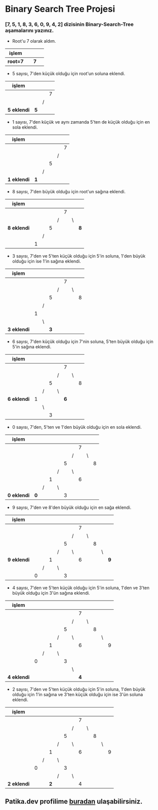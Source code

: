 # Binary Search Tree Projesi

### [7, 5, 1, 8, 3, 6, 0, 9, 4, 2] dizisinin Binary-Search-Tree aşamalarını yazınız.

- Root'u 7 olarak aldım.

|işlem|   |   |   |
|---|---|---|---|
|**root=7**|   | **7** |   |

- 5 sayısı, 7'den küçük olduğu için root'un soluna eklendi.

|işlem|   |   |   |
|---|---|---|---|
|   |   |   | 7 |
|   |   | / |   |
|**5 eklendi**| **5** |   |   |

- 1 sayısı, 7'den küçük ve aynı zamanda 5'ten de küçük olduğu için en sola eklendi.

|işlem|   |   |   |   |   |
|---|---|---|---|---|---|
|   |   |   |   |   | 7 |
|   |   |   |   | / |   |
|   |   |   | 5 |   |   |
|   |   | / |   |   |   |
|**1 eklendi**| **1** |   |   |   |   |

- 8 sayısı, 7'den büyük olduğu için root'un sağına eklendi.

|işlem|   |   |   |   |   |   |   |
|---|---|---|---|---|---|---|---|
|   |   |   |   |   | 7 |   |   |
|   |   |   |   | / |   | \ |   |
|**8 eklendi**|   |   | 5 |   |   |   | **8** |
|   |   | / |   |   |   |   |   |
|   | 1 |   |   |   |   |   |   |

- 3 sayısı, 7'den ve 5'ten küçük olduğu için 5'in soluna, 1'den büyük olduğu için ise 1'in sağına eklendi.

|işlem|   |   |   |   |   |   |   |
|---|---|---|---|---|---|---|---|
|   |   |   |   |   | 7 |   |   |
|   |   |   |   | / |   | \ |   |
|   |   |   | 5 |   |   |   | 8 |
|   |   | / |   |   |   |   |   |
|   | 1 |   |   |   |   |   |   |
|   |   | \ |   |   |   |   |   |
|**3 eklendi**|   |   | **3** |   |   |   |   |

- 6 sayısı, 7'den küçük olduğu için 7'nin soluna, 5'ten büyük olduğu için 5'in sağına eklendi.

|işlem|   |   |   |   |   |   |   |
|---|---|---|---|---|---|---|---|
|   |   |   |   |   | 7 |   |   |
|   |   |   |   | / |   | \ |   |
|   |   |   | 5 |   |   |   | 8 |
|   |   | / |   | \ |   |   |   |
|**6 eklendi**| 1 |   |   |   | **6** |   |   |
|   |   | \ |   |   |   |   |   |
|   |   |   | 3 |   |   |   |   |

- 0 sayısı, 7'den, 5'ten ve 1'den büyük olduğu için en sola eklendi.

|işlem|   |   |   |   |   |   |   |   |   |
|---|---|---|---|---|---|---|---|---|---|
|   |   |   |   |   |   |   | 7 |   |   |
|   |   |   |   |   |   | / |   | \ |   |
|   |   |   |   |   | 5 |   |   |   | 8 |
|   |   |   |   | / |   | \ |   |   |   |
|   |   |   | 1 |   |   |   | 6 |   |   |
|   |   | / |   | \ |   |   |   |   |   |
|**0 eklendi**| **0** |   |   |   | 3 |   |   |   |   |

- 9 sayısı, 7'den ve 8'den büyük olduğu için en sağa eklendi.

|işlem|   |   |   |   |   |   |   |   |   |   |   |
|---|---|---|---|---|---|---|---|---|---|---|---|
|   |   |   |   |   |   |   | 7 |   |   |   |   |
|   |   |   |   |   |   | / |   | \ |   |   |   |
|   |   |   |   |   | 5 |   |   |   | 8 |   |   |
|   |   |   |   | / |   | \ |   |   |   | \ |   |
|**9 eklendi**|   |   | 1 |   |   |   | 6 |   |   |   | **9** |
|   |   | / |   | \ |   |   |   |   |   |   |   |
|   | 0 |   |   |   | 3 |   |   |   |   |   |   |

- 4 sayısı, 7'den ve 5'ten küçük olduğu için 5'in soluna, 1'den ve 3'ten büyük olduğu için 3'ün sağına eklendi.

|işlem|   |   |   |   |   |   |   |   |   |   |   |
|---|---|---|---|---|---|---|---|---|---|---|---|
|   |   |   |   |   |   |   | 7 |   |   |   |   |
|   |   |   |   |   |   | / |   | \ |   |   |   |
|   |   |   |   |   | 5 |   |   |   | 8 |   |   |
|   |   |   |   | / |   | \ |   |   |   | \ |   |
|   |   |   | 1 |   |   |   | 6 |   |   |   | 9 |
|   |   | / |   | \ |   |   |   |   |   |   |   |
|   | 0 |   |   |   | 3 |   |   |   |   |   |   |
|   |   |   |   |   |   | \ |   |   |   |   |   |
|**4 eklendi**|   |   |   |   |   |   | **4** |   |   |   |   |

- 2 sayısı, 7'den ve 5'ten küçük olduğu için 5'in soluna, 1'den büyük olduğu için 1'in sağına ve 3'ten küçük olduğu için ise 3'ün soluna eklendi.

|işlem|   |   |   |   |   |   |   |   |   |   |   |
|---|---|---|---|---|---|---|---|---|---|---|---|
|   |   |   |   |   |   |   | 7 |   |   |   |   |
|   |   |   |   |   |   | / |   | \ |   |   |   |
|   |   |   |   |   | 5 |   |   |   | 8 |   |   |
|   |   |   |   | / |   | \ |   |   |   | \ |   |
|   |   |   | 1 |   |   |   | 6 |   |   |   | 9 |
|   |   | / |   | \ |   |   |   |   |   |   |   |
|   | 0 |   |   |   | 3 |   |   |   |   |   |   |
|   |   |   |   | / |   | \ |   |   |   |   |   |
|**2 eklendi**|   |   | **2** |   |   |   | 4 |   |   |   |   |

## Patika.dev profilime [buradan](https://app.patika.dev/ozkardes) ulaşabilirsiniz.